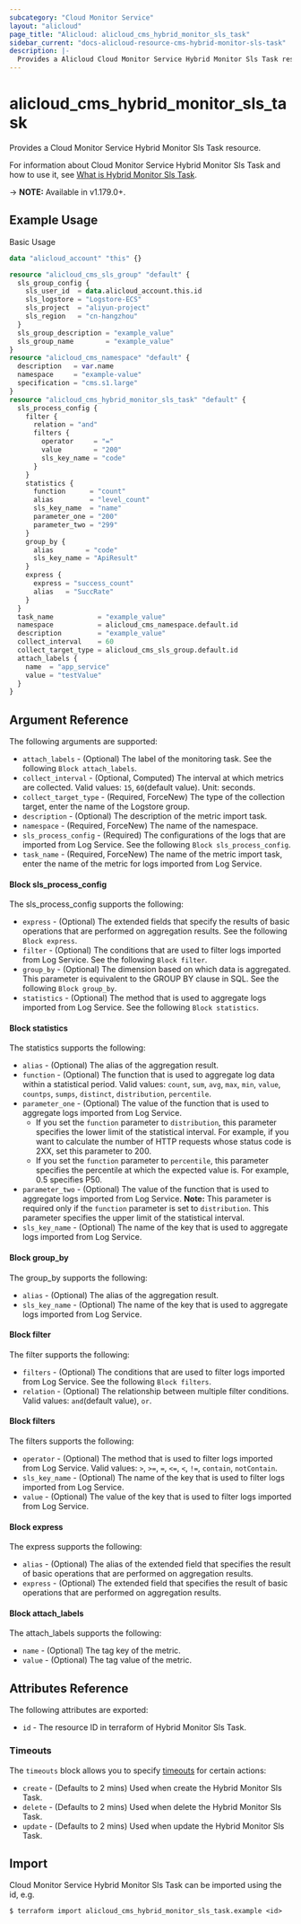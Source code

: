 ```yaml
---
subcategory: "Cloud Monitor Service"
layout: "alicloud"
page_title: "Alicloud: alicloud_cms_hybrid_monitor_sls_task"
sidebar_current: "docs-alicloud-resource-cms-hybrid-monitor-sls-task"
description: |-
  Provides a Alicloud Cloud Monitor Service Hybrid Monitor Sls Task resource.
---
```


# alicloud\_cms\_hybrid\_monitor\_sls\_task

Provides a Cloud Monitor Service Hybrid Monitor Sls Task resource.

For information about Cloud Monitor Service Hybrid Monitor Sls Task and how to use it, see [What is Hybrid Monitor Sls Task](https://www.alibabacloud.com/help/en/cloudmonitor/latest/createhybridmonitortask).

-> **NOTE:** Available in v1.179.0+.

## Example Usage

Basic Usage

```terraform
data "alicloud_account" "this" {}

resource "alicloud_cms_sls_group" "default" {
  sls_group_config {
    sls_user_id  = data.alicloud_account.this.id
    sls_logstore = "Logstore-ECS"
    sls_project  = "aliyun-project"
    sls_region   = "cn-hangzhou"
  }
  sls_group_description = "example_value"
  sls_group_name        = "example_value"
}
resource "alicloud_cms_namespace" "default" {
  description   = var.name
  namespace     = "example-value"
  specification = "cms.s1.large"
}
resource "alicloud_cms_hybrid_monitor_sls_task" "default" {
  sls_process_config {
    filter {
      relation = "and"
      filters {
        operator     = "="
        value        = "200"
        sls_key_name = "code"
      }
    }
    statistics {
      function      = "count"
      alias         = "level_count"
      sls_key_name  = "name"
      parameter_one = "200"
      parameter_two = "299"
    }
    group_by {
      alias        = "code"
      sls_key_name = "ApiResult"
    }
    express {
      express = "success_count"
      alias   = "SuccRate"
    }
  }
  task_name           = "example_value"
  namespace           = alicloud_cms_namespace.default.id
  description         = "example_value"
  collect_interval    = 60
  collect_target_type = alicloud_cms_sls_group.default.id
  attach_labels {
    name  = "app_service"
    value = "testValue"
  }
}
```

## Argument Reference

The following arguments are supported:

* `attach_labels` - (Optional) The label of the monitoring task. See the following `Block attach_labels`.
* `collect_interval` - (Optional, Computed) The interval at which metrics are collected. Valid values: `15`, `60`(default value). Unit: seconds.
* `collect_target_type` - (Required, ForceNew) The type of the collection target, enter the name of the Logstore group.
* `description` - (Optional) The description of the metric import task.
* `namespace` - (Required, ForceNew) The name of the namespace.
* `sls_process_config` - (Required) The configurations of the logs that are imported from Log Service. See the following `Block sls_process_config`.
* `task_name` - (Required, ForceNew) The name of the metric import task, enter the name of the metric for logs imported from Log Service.

#### Block sls_process_config

The sls_process_config supports the following: 

* `express` - (Optional) The extended fields that specify the results of basic operations that are performed on aggregation results. See the following `Block express`.
* `filter` - (Optional) The conditions that are used to filter logs imported from Log Service. See the following `Block filter`.
* `group_by` - (Optional) The dimension based on which data is aggregated. This parameter is equivalent to the GROUP BY clause in SQL. See the following `Block group_by`.
* `statistics` - (Optional) The method that is used to aggregate logs imported from Log Service. See the following `Block statistics`.

#### Block statistics

The statistics supports the following: 

* `alias` - (Optional) The alias of the aggregation result.
* `function` - (Optional) The function that is used to aggregate log data within a statistical period. Valid values: `count`, `sum`, `avg`, `max`, `min`, `value`, `countps`, `sumps`, `distinct`, `distribution`, `percentile`.
* `parameter_one` - (Optional) The value of the function that is used to aggregate logs imported from Log Service.
  - If you set the `function` parameter to `distribution`, this parameter specifies the lower limit of the statistical interval. For example, if you want to calculate the number of HTTP requests whose status code is 2XX, set this parameter to 200.
  - If you set the `function` parameter to `percentile`, this parameter specifies the percentile at which the expected value is. For example, 0.5 specifies P50.
* `parameter_two` - (Optional) The value of the function that is used to aggregate logs imported from Log Service. **Note:** This parameter is required only if the `function` parameter is set to `distribution`. This parameter specifies the upper limit of the statistical interval.
* `sls_key_name` - (Optional) The name of the key that is used to aggregate logs imported from Log Service.

#### Block group_by

The group_by supports the following: 

* `alias` - (Optional) The alias of the aggregation result.
* `sls_key_name` - (Optional) The name of the key that is used to aggregate logs imported from Log Service.

#### Block filter

The filter supports the following: 

* `filters` - (Optional) The conditions that are used to filter logs imported from Log Service. See the following `Block filters`.
* `relation` - (Optional) The relationship between multiple filter conditions. Valid values: `and`(default value), `or`.

#### Block filters

The filters supports the following: 

* `operator` - (Optional) The method that is used to filter logs imported from Log Service. Valid values: `>`, `>=`, `=`, `<=`, `<`, `!=`, `contain`, `notContain`.
* `sls_key_name` - (Optional) The name of the key that is used to filter logs imported from Log Service.
* `value` - (Optional) The value of the key that is used to filter logs imported from Log Service.

#### Block express

The express supports the following: 

* `alias` - (Optional) The alias of the extended field that specifies the result of basic operations that are performed on aggregation results.
* `express` - (Optional) The extended field that specifies the result of basic operations that are performed on aggregation results.

#### Block attach_labels

The attach_labels supports the following: 

* `name` - (Optional) The tag key of the metric.
* `value` - (Optional) The tag value of the metric.

## Attributes Reference

The following attributes are exported:

* `id` - The resource ID in terraform of Hybrid Monitor Sls Task.

### Timeouts

The `timeouts` block allows you to specify [timeouts](https://www.terraform.io/docs/configuration-0-11/resources.html#timeouts) for certain actions:

* `create` - (Defaults to 2 mins) Used when create the Hybrid Monitor Sls Task.
* `delete` - (Defaults to 2 mins) Used when delete the Hybrid Monitor Sls Task.
* `update` - (Defaults to 2 mins) Used when update the Hybrid Monitor Sls Task.

## Import

Cloud Monitor Service Hybrid Monitor Sls Task can be imported using the id, e.g.

```
$ terraform import alicloud_cms_hybrid_monitor_sls_task.example <id>
```